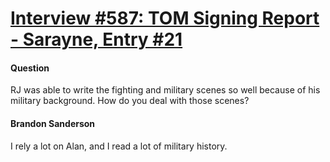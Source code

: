 # [Interview #587: TOM Signing Report - Sarayne, Entry #21](https://www.theoryland.com/intvmain.php?i=587#21)

#### Question

RJ was able to write the fighting and military scenes so well because of his military background. How do you deal with those scenes?

#### Brandon Sanderson

I rely a lot on Alan, and I read a lot of military history.

